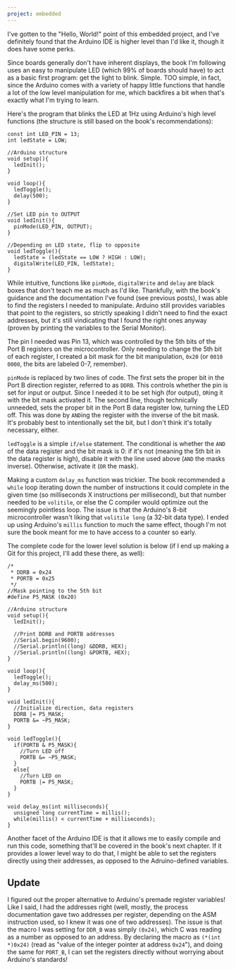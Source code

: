 ```yaml
---
project: embedded
---
```

I've gotten to the "Hello, World!" point of this embedded project, and I've definitely found that the Arduino IDE is higher level than I'd like it, though it does have some perks.

Since boards generally don't have inherent displays, the book I'm following uses an easy to manipulate LED (which 99% of boards should have) to act as a basic first program: get the light to blink. Simple. TOO simple, in fact, since the Arduino comes with a variety of happy little functions that handle a lot of the low level manipulation for me, which backfires a bit when that's exactly what I'm trying to learn.

Here's the program that blinks the LED at 1Hz using Arduino's high level functions (the structure is still based on the book's recommendations):

```
const int LED_PIN = 13;
int ledState = LOW;

//Arduino structure
void setup(){
  ledInit();
}

void loop(){
  ledToggle();
  delay(500);
}

//Set LED pin to OUTPUT
void ledInit(){
  pinMode(LED_PIN, OUTPUT);
}

//Depending on LED state, flip to opposite
void ledToggle(){
  ledState = (ledState == LOW ? HIGH : LOW);
  digitalWrite(LED_PIN, ledState);
}
```

While intuitive, functions like `pinMode`, `digitalWrite` and `delay` are black boxes that don't teach me as much as I'd like. Thankfully, with the book's guidance and the documentation I've found (see previous posts), I was able to find the registers I needed to manipulate. Arduino still provides variables that point to the registers, so strictly speaking I didn't need to find the exact addresses, but it's still vindicating that I found the right ones anyway (proven by printing the variables to the Serial Monitor).

The pin I needed was Pin 13, which was controlled by the 5th bits of the Port B registers on the microcontroller. Only needing to change the 5th bit of each register, I created a bit mask for the bit manipulation, `0x20` (or `0010 0000`, the bits are labeled 0-7, remember).

`pinMode` is replaced by two lines of code. The first sets the proper bit in the Port B direction register, referred to as `DDRB`. This controls whether the pin is set for input or output. Since I needed it to be set high (for output), `OR`ing it with the bit mask activated it. The second line, though technically unneeded, sets the proper bit in the Port B data register low, turning the LED off. This was done by `AND`ing the register with the inverse of the bit mask. It's probably best to intentionally set the bit, but I don't think it's totally necessary, either.

`ledToggle` is a simple `if/else` statement. The conditional is whether the `AND` of the data register and the bit mask is 0: if it's not (meaning the 5th bit in the data register is high), disable it with the line used above (`AND` the masks inverse). Otherwise, activate it (`OR` the mask).

Making a custom `delay_ms` function was trickier. The book recommended a `while` loop iterating down the number of instructions it could complete in the given time (so milliseconds X instructions per millisecond), but that number needed to be `volitile`, or else the C compiler would optimize out the seemingly pointless loop. The issue is that the Arduino's 8-bit microcontroller wasn't liking that `volitile long` (a 32-bit data type). I ended up using Arduino's `millis` function to much the same effect, though I'm not sure the book meant for me to have access to a counter so early.

The complete code for the lower level solution is below (if I end up making a Git for this project, I'll add these there, as well):

```
/* 
 * DDRB = 0x24
 * PORTB = 0x25
 */
//Mask pointing to the 5th bit
#define P5_MASK (0x20)

//Arduino structure
void setup(){
  ledInit();

  //Print DDRB and PORTB addresses
  //Serial.begin(9600);
  //Serial.println((long) &DDRB, HEX);
  //Serial.println((long) &PORTB, HEX);
}

void loop(){
  ledToggle();
  delay_ms(500);
}

void ledInit(){
  //Initialize direction, data registers
  DDRB |= P5_MASK;
  PORTB &= ~P5_MASK;
}

void ledToggle(){
  if(PORTB & P5_MASK){
    //Turn LED off
    PORTB &= ~P5_MASK;
  }
  else{
    //Turn LED on
    PORTB |= P5_MASK;
  }
}

void delay_ms(int milliseconds){
  unsigned long currentTime = millis();
  while(millis() < currentTime + milliseconds);
}
```

Another facet of the Arduino IDE is that it allows me to easily compile and run this code, something that'll be covered in the book's next chapter. If it provides a lower level way to do that, I might be able to set the registers directly using their addresses, as opposed to the Adruino-defined variables.

## Update

I figured out the proper alternative to Arduino's premade register variables! Like I said, I had the addresses right (well, mostly, the process documentation gave two addresses per register, depending on the ASM instruction used, so I knew it was one of two addresses). The issue is that the macro I was setting for `DDR_B` was simply `(0x24)`, which C was reading as a number as opposed to an address. By declaring the macro as `(*(int *)0x24)` (read as "value of the integer pointer at address `0x24`"), and doing the same for `PORT_B`, I can set the registers directly without worrying about Arduino's standards!